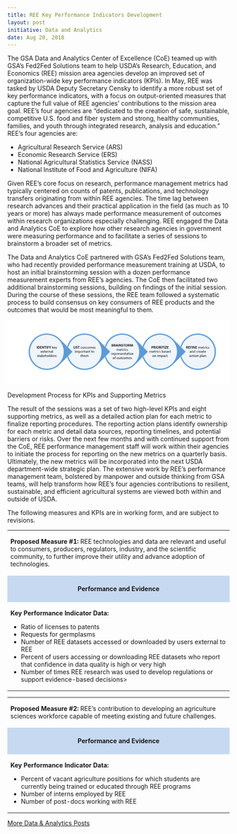 ```yaml
---
title: REE Key Performance Indicators Development
layout: post
initiative: Data and Analytics
date: Aug 20, 2018
---
```



The GSA Data and Analytics Center of Excellence (CoE) teamed up with GSA’s Fed2Fed Solutions team to help USDA’s Research, Education, and Economics (REE) mission area agencies  develop an improved set of organization-wide key performance indicators (KPIs). In May, REE was tasked by USDA Deputy Secretary Censky to identify a more robust set of key performance indicators, with a focus on output-oriented measures that capture the full value of REE agencies’ contributions to the mission area goal. REE’s four agencies are “dedicated to the creation of safe, sustainable, competitive U.S. food and fiber system and strong, healthy communities, families, and youth through integrated research, analysis and education.” REE’s four agencies are:


- Agricultural Research Service (ARS)
- Economic Research Service (ERS)
- National Agricultural Statistics Service (NASS)
- National Institute of Food and Agriculture (NIFA)

Given REE’s core focus on research, performance management metrics had typically centered on counts of patents, publications, and technology transfers originating from within REE agencies. The time lag between research advances and their practical application in the field (as much as 10 years or more) has always made performance measurement of outcomes within research organizations especially challenging. REE engaged the Data and Analytics CoE to explore how other research agencies in government were measuring performance and to facilitate a series of sessions to brainstorm a broader set of metrics.

The Data and Analytics CoE partnered with GSA’s Fed2Fed Solutions team, who had recently provided performance measurement training at USDA, to host an initial brainstorming session with a dozen performance measurement experts from REE’s agencies. The CoE then facilitated two additional brainstorming sessions, building on findings of the initial session. During the course of these sessions, the REE team followed a systematic process to build consensus on key consumers of REE products and the outcomes that would be most meaningful to them.</p>

<div class="clearfix"><img src="/images/data-analytics/ree-kpi-process.png" alt="Development Process for KPIs and Supporting Metrics" class="img-responsive">
<p class="caption">Development Process for KPIs and Supporting Metrics</p></div>

The result of the sessions was a set of two high-level KPIs and eight supporting metrics, as well as a detailed action plan for each metric to finalize reporting procedures. The reporting action plans identify ownership for each metric and detail data sources, reporting timelines, and potential barriers or risks. Over the next few months and with continued support from the CoE, REE performance management staff will work within their agencies to initiate the process for reporting on the new metrics on a quarterly basis. Ultimately, the new metrics will be incorporated into the next USDA department-wide strategic plan. The extensive work by REE’s performance management team, bolstered by manpower and outside thinking from GSA teams, will help transform how REE’s four agencies contributions to resilient, sustainable, and efficient agricultural systems are viewed both within and outside of USDA. 

The following measures and KPIs are in working form, and are subject to revisions.

<table>
<tbody>
<tr>
<td colspan="1" rowspan="1">
<p>
<b>Proposed Measure #1: </b>
REE technologies and data are relevant and useful to consumers, producers, regulators, industry, and the scientific community, to further improve their utility and advance adoption of technologies.
</p>
</td>
</tr>
<tr>
<td colspan="1" rowspan="1" style="background-color: #c6d9f1; text-align: center;">
<p><h4>Performance and Evidence</h4></p>
</td>
</tr>
<tr>
<td colspan="1" rowspan="1">
<p>
<b>Key Performance Indicator Data:</b>
<ul>
<li>Ratio of licenses to patents</li>
<li>Requests for germplasms</li>
<li>Number of REE datasets accessed or downloaded by users external to REE</li>
<li>Percent of users accessing or downloading REE datasets who report that confidence in data quality is high or very high</li>
<li>Number of times REE research was used to develop regulations or support evidence-based decisions></li>
</ul>
</p>
</td>
</tr>
</tbody>
</table>

<div class="clearfix"></div>

<table>
<tbody>
<tr>
<td colspan="1" rowspan="1">
<p>
<b>Proposed Measure #2: </b>
REE’s contribution to developing an agriculture sciences workforce capable of meeting existing and future challenges.
</p>
</td>
</tr>
<tr>
<td colspan="1" rowspan="1" style="background-color: #c6d9f1; text-align: center;">
<p><h4>Performance and Evidence</h4></p>
</td>
</tr>
<tr>
<td colspan="1" rowspan="1">
<p>
<b>Key Performance Indicator Data:</b>
<ul>
<li>Percent of vacant agriculture positions for which students are currently being trained or educated through REE programs</li>
<li>Number of interns employed by REE</li>
<li>Number of post-docs working with REE</li>
</ul>
</p>
</td>
</tr>
</tbody>
</table>

<a href="{{site.baseurl}}/coe/data-analytics.html#coe-updates" class="usa-button">More Data & Analytics Posts</a>
